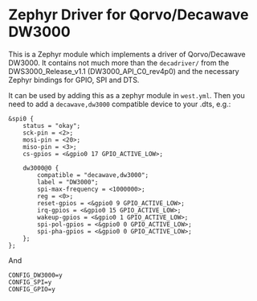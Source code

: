 # Zephyr Driver for Qorvo/Decawave DW3000

This is a Zephyr module which implements a driver of Qorvo/Decawave DW3000.
It contains not much more than the `decadriver/` from the DWS3000_Release_v1.1 
(DW3000_API_C0_rev4p0) and the necessary Zephyr bindings for GPIO, SPI and DTS.

It can be used by adding this as a zephyr module in `west.yml`. Then you need to
add a `decawave,dw3000` compatible device to your .dts, e.g.:

```
&spi0 {
	status = "okay";
	sck-pin = <2>;
	mosi-pin = <20>;
	miso-pin = <3>;
	cs-gpios = <&gpio0 17 GPIO_ACTIVE_LOW>;

	dw3000@0 {
		compatible = "decawave,dw3000";
		label = "DW3000";
		spi-max-frequency = <1000000>;
		reg = <0>;
		reset-gpios = <&gpio0 9 GPIO_ACTIVE_LOW>;
		irq-gpios = <&gpio0 15 GPIO_ACTIVE_LOW>;
		wakeup-gpios = <&gpio0 1 GPIO_ACTIVE_LOW>;
		spi-pol-gpios = <&gpio0 0 GPIO_ACTIVE_LOW>;
		spi-pha-gpios = <&gpio0 0 GPIO_ACTIVE_LOW>;
	};
};
```

And 

```
CONFIG_DW3000=y
CONFIG_SPI=y
CONFIG_GPIO=y
```
